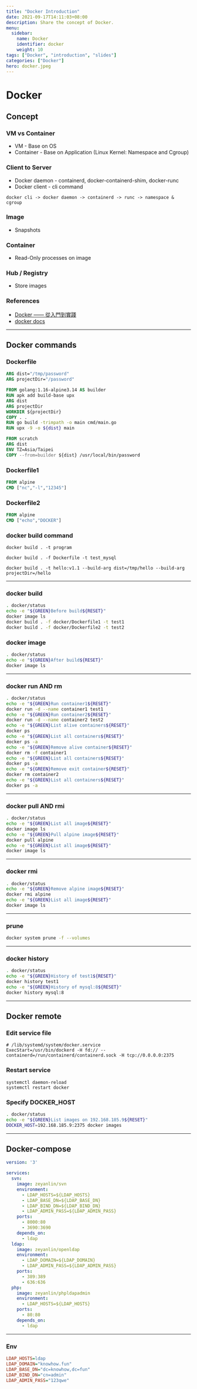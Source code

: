 ```yaml
---
title: "Docker Introduction"
date: 2021-09-17T14:11:03+08:00
description: Share the concept of Docker.
menu:
  sidebar:
    name: Docker
    identifier: docker
    weight: 10
tags: ["Docker", "introduction", "slides"]
categories: ["Docker"]
hero: docker.jpeg
---
```


# Docker

## Concept

### VM vs Container

- VM - Base on OS
- Container - Base on Application (Linux Kernel: Namespace and Cgroup)

### Client to Server

- Docker daemon - containerd, docker-containerd-shim, docker-runc
- Docker client - cli command
~~~
docker cli -> docker daemon -> containerd -> runc -> namespace & cgroup
~~~

### Image

- Snapshots

### Container

- Read-Only processes on image

### Hub / Registry

- Store images

### References

- [Docker —— 從入門到實踐][1]
- [docker docs][2]

---

## Docker commands

### Dockerfile

```dockerfile
ARG dist="/tmp/password"
ARG projectDir="/password"

FROM golang:1.16-alpine3.14 AS builder
RUN apk add build-base upx
ARG dist
ARG projectDir
WORKDIR ${projectDir}
COPY . .
RUN go build -trimpath -o main cmd/main.go
RUN upx -9 -o ${dist} main

FROM scratch
ARG dist
ENV TZ=Asia/Taipei
COPY --from=builder ${dist} /usr/local/bin/password
```

### Dockerfile1

```dockerfile
FROM alpine
CMD ["nc","-l","12345"]
```

### Dockerfile2

```dockerfile
FROM alpine
CMD ["echo","DOCKER"]
```

### docker build command

```shell
docker build . -t program

docker build . -f Dockerfile -t test_mysql

docker build . -t hello:v1.1 --build-arg dist=/tmp/hello --build-arg projectDir=/hello
```

---

### docker build

```bash
. docker/status
echo -e "${GREEN}Before build${RESET}"
docker image ls
docker build . -f docker/Dockerfile1 -t test1
docker build . -f docker/Dockerfile2 -t test2
```

### docker image

```bash
. docker/status
echo -e "${GREEN}After build${RESET}"
docker image ls
```

---

### docker run AND rm

```bash
. docker/status
echo -e "${GREEN}Run container1${RESET}"
docker run -d --name container1 test1
echo -e "${GREEN}Run container2${RESET}"
docker run -d --name container2 test2
echo -e "${GREEN}List alive containers${RESET}"
docker ps
echo -e "${GREEN}List all containers${RESET}"
docker ps -a
echo -e "${GREEN}Remove alive container${RESET}"
docker rm -f container1
echo -e "${GREEN}List all containers${RESET}"
docker ps -a
echo -e "${GREEN}Remove exit container${RESET}"
docker rm container2
echo -e "${GREEN}List all containers${RESET}"
docker ps -a
```

---

### docker pull AND rmi

```bash
. docker/status
echo -e "${GREEN}List all image${RESET}"
docker image ls
echo -e "${GREEN}Pull alpine image${RESET}"
docker pull alpine
echo -e "${GREEN}List all image${RESET}"
docker image ls
```

---

### docker rmi

```bash
. docker/status
echo -e "${GREEN}Remove alpine image${RESET}"
docker rmi alpine
echo -e "${GREEN}List all image${RESET}"
docker image ls
```

---

### prune

```bash
docker system prune -f --volumes
```

---

### docker history

```bash
. docker/status
echo -e "${GREEN}History of test1${RESET}"
docker history test1
echo -e "${GREEN}History of mysql:8${RESET}"
docker history mysql:8
```

---

## Docker remote

### Edit service file

```
# /lib/systemd/system/docker.service
ExecStart=/usr/bin/dockerd -H fd:// --containerd=/run/containerd/containerd.sock -H tcp://0.0.0.0:2375
```

### Restart service

```
systemctl daemon-reload
systemctl restart docker
```

### Specify DOCKER_HOST

```bash
. docker/status
echo -e "${GREEN}List images on 192.168.185.9${RESET}"
DOCKER_HOST=192.168.185.9:2375 docker images
```

---

## Docker-compose

```yaml
version: '3'

services:
  svn:
    image: zeyanlin/svn
    environment:
      - LDAP_HOSTS=${LDAP_HOSTS}
      - LDAP_BASE_DN=${LDAP_BASE_DN}
      - LDAP_BIND_DN=${LDAP_BIND_DN}
      - LDAP_ADMIN_PASS=${LDAP_ADMIN_PASS}
    ports:
      - 8000:80
      - 3690:3690
    depends_on:
      - ldap
  ldap:
    image: zeyanlin/openldap
    environment:
      - LDAP_DOMAIN=${LDAP_DOMAIN}
      - LDAP_ADMIN_PASS=${LDAP_ADMIN_PASS}
    ports:
      - 389:389
      - 636:636
  php:
    image: zeyanlin/phpldapadmin
    environment:
      - LDAP_HOSTS=${LDAP_HOSTS}
    ports:
      - 80:80
    depends_on:
      - ldap
```

---

### Env

```ini
LDAP_HOSTS=ldap
LDAP_DOMAIN="knowhow.fun"
LDAP_BASE_DN="dc=knowhow,dc=fun"
LDAP_BIND_DN="cn=admin"
LDAP_ADMIN_PASS="123qwe"
```

[1]: https://philipzheng.gitbook.io/docker_practice/
[2]: https://docs.docker.com/
